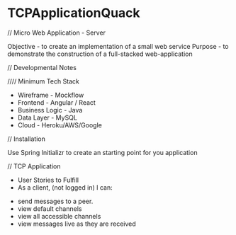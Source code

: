 # TCPApplicationQuack

// Micro Web Application - Server

Objective - to create an implementation of a small web service
Purpose - to demonstrate the construction of a full-stacked web-application


// Developmental Notes

//// Minimum Tech Stack

* Wireframe - Mockflow
* Frontend - Angular / React
* Business Logic - Java
* Data Layer - MySQL
* Cloud - Heroku/AWS/Google


// Installation

Use Spring Initializr to create an starting point for you application

// TCP Application

* User Stories to Fulfill
* As a client, (not logged in) I can:
 - send messages to a peer.
 - view default channels
 - view all accessible channels
 - view messages live as they are received
